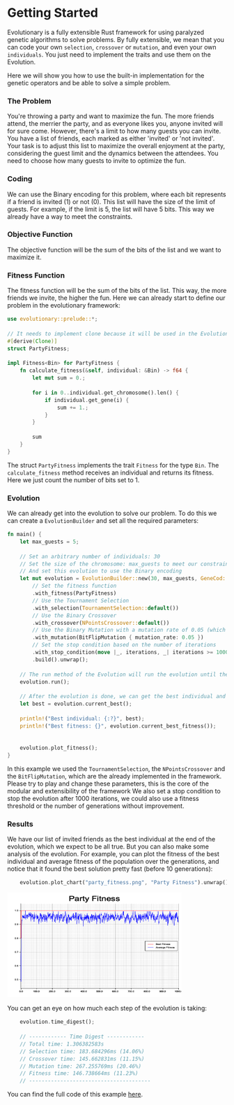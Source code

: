 
# Getting Started

Evolutionary is a fully extensible Rust framework for using paralyzed genetic algorithms to solve problems. 
By fully extensible, we mean that you can code your own `selection`, `crossover` or `mutation`, and even your 
own `individuals`. You just need to implement the traits and use them on the Evolution.

Here we will show you how to use the built-in implementation for the genetic operators and be able to solve a
simple problem.

### The Problem

You're throwing a party and want to maximize the fun. The more friends attend, the merrier the party, and as everyone
likes you, anyone invited will for sure come. However, there's a limit to how many guests you can invite. 
You have a list of friends, each marked as either 'invited' or 'not invited'. Your task is to adjust this list to 
maximize the overall enjoyment at the party, considering the guest limit and the dynamics between the attendees. 
You need to choose how many guests to invite to optimize the fun.

### Coding

We can use the Binary encoding for this problem, where each bit represents if a friend is invited (1) or not (0). This 
list will have the size of the limit of guests. For example, if the limit is 5, the list will have 5 bits. This way we
already have a way to meet the constraints.

### Objective Function

The objective function will be the sum of the bits of the list and we want to maximize it.

### Fitness Function

The fitness function will be the sum of the bits of the list. This way, the more friends we invite, the higher the fun.
Here we can already start to define our problem in the evolutionary framework:

```rust
use evolutionary::prelude::*;

// It needs to implement clone because it will be used in the EvolutionBuilder.
#[derive(Clone)]
struct PartyFitness;

impl Fitness<Bin> for PartyFitness {
    fn calculate_fitness(&self, individual: &Bin) -> f64 {
        let mut sum = 0.;

        for i in 0..individual.get_chromosome().len() {
            if individual.get_gene(i) {
                sum += 1.;
            }
        }

        sum
    }
}
```

The struct `PartyFitness` implements the trait `Fitness` for the type `Bin`. The `calculate_fitness` method receives an
individual and returns its fitness. Here we just count the number of bits set to 1.

### Evolution

We can already get into the evolution to solve our problem. To do this we can create a `EvolutionBuilder` and set all
the required parameters:

```rust
fn main() {
    let max_guests = 5;

    // Set an arbitrary number of individuals: 30
    // Set the size of the chromosome: max_guests to meet our constraints
    // And set this evolution to use the Binary encoding
    let mut evolution = EvolutionBuilder::new(30, max_guests, GeneCod::Bin, ())
        // Set the fitness function
        .with_fitness(PartyFitness)
        // Use the Tournament Selection
        .with_selection(TournamentSelection::default())
        // Use the Binary Crossover
        .with_crossover(NPointsCrossover::default())
        // Use the Binary Mutation with a mutation rate of 0.05 (which is the default)
        .with_mutation(BitFlipMutation { mutation_rate: 0.05 })
        // Set the stop condition based on the number of iterations
        .with_stop_condition(move |_, iterations, _| iterations >= 1000)
        .build().unwrap();

    // The run method of the Evolution will run the evolution until the stop condition is met
    evolution.run();

    // After the evolution is done, we can get the best individual and its fitness:
    let best = evolution.current_best();

    println!("Best individual: {:?}", best);
    println!("Best fitness: {}", evolution.current_best_fitness());
    

    evolution.plot_fitness();
}
```

In this example we used the `TournamentSelection`, the `NPointsCrossover` and the `BitFlipMutation`, which are the 
already implemented in the framework. Please try to play and change these parameters, this is the core of the modular 
and extensibility of the framework We also set a stop condition to stop the evolution after 1000 iterations, 
we could also use a fitness threshold or the number of generations without improvement.

### Results

We have our list of invited friends as the best individual at the end of the evolution, which we expect to be all true. 
But you can also make some analysis of the evolution. For example, you can plot the fitness of the best individual 
and average fitness of the population over the generations, and notice that it found the best solution pretty fast 
(before 10 generations):

```rust
    evolution.plot_chart("party_fitness.png", "Party Fitness").unwrap(); ;
```

<img src="./party_fitness.png" width="400" height="240">

You can get an eye on how much each step of the evolution is taking:

```rust
    evolution.time_digest();

    // ------------ Time Digest ------------
    // Total time: 1.306382583s
    // Selection time: 183.684296ms (14.06%)
    // Crossover time: 145.662831ms (11.15%)
    // Mutation time: 267.255769ms (20.46%)
    // Fitness time: 146.738664ms (11.23%)
    // ---------------------------------------
```

You can find the full code of this example [here](../examples/party/main.rs).
